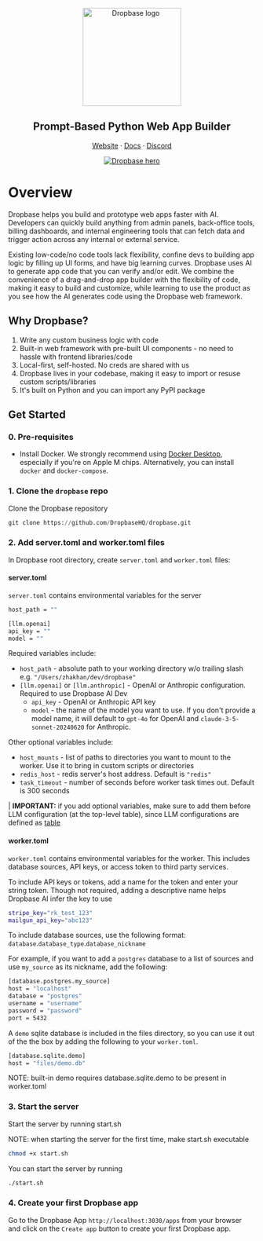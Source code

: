 <p align="center">
  <a href="https://www.dropbase.io">
    <img src="https://assets-global.website-files.com/5f2c87246b17fcf662282594/6125a1fa1160592fd373d33b_Dropbase%20logo%20website.svg" width="200px" alt="Dropbase logo" />
  </a>
</p>

<h2 align="center">Prompt-Based Python Web App Builder</h3>

<p align="center">
<a href="https://dropbase.io">Website</a> · <a href="https://docs.dropbase.io/">Docs</a> · <a href="https://discord.gg/K4Hys7Czzp">Discord</a><p>

<p align="center">
  <a href="https://dropbase.io" target="_blank">
      <img src="https://cdn.prod.website-files.com/5f2c87246b17fcf662282594/661f0ba13ab0bb89a18de029_adminpanel-hero.webp" alt="Dropbase hero" />
  </a>
</p>

# Overview

Dropbase helps you build and prototype web apps faster with AI. Developers can quickly build anything from admin panels, back-office tools, billing dashboards, and internal engineering tools that can fetch data and trigger action across any internal or external service.

Existing low-code/no code tools lack flexibility, confine devs to building app logic by filling up UI forms, and have big learning curves. Dropbase uses AI to generate app code that you can verify and/or edit. We combine the convenience of a drag-and-drop app builder with the flexibility of code, making it easy to build and customize, while learning to use the product as you see how the AI generates code using the Dropbase web framework.

## Why Dropbase?

1. Write any custom business logic with code
2. Built-in web framework with pre-built UI components - no need to hassle with frontend libraries/code
3. Local-first, self-hosted. No creds are shared with us
4. Dropbase lives in your codebase, making it easy to import or resuse custom scripts/libraries
5. It's built on Python and you can import any PyPI package

## Get Started

### 0. Pre-requisites

- Install Docker. We strongly recommend using [Docker Desktop](https://www.docker.com/products/docker-desktop/), especially if you're on Apple M chips. Alternatively, you can install `docker` and `docker-compose`.

### 1. Clone the `dropbase` repo

Clone the Dropbase repository

```python
git clone https://github.com/DropbaseHQ/dropbase.git
```

### 2. Add server.toml and worker.toml files

In Dropbase root directory, create `server.toml` and `worker.toml` files:

#### server.toml

`server.toml` contains environmental variables for the server

```bash
host_path = ""

[llm.openai]
api_key = ""
model = ""
```

Required variables include:

- `host_path` - absolute path to your working directory w/o trailing slash e.g. `"/Users/zhakhan/dev/dropbase"`
- `[llm.openai]` or `[llm.anthropic]` - OpenAI or Anthropic configuration. Required to use Dropbase AI Dev
  - `api_key` - OpenAI or Anthropic API key
  - `model` - the name of the model you want to use. If you don't provide a model name, it will default to `gpt-4o` for OpenAI and `claude-3-5-sonnet-20240620` for Anthropic.

Other optional variables include:

- `host_mounts` - list of paths to directories you want to mount to the worker. Use it to bring in custom scripts or directories
- `redis_host` - redis server's host address. Default is `"redis"`
- `task_timeout` - number of seconds before worker task times out. Default is 300 seconds

| **IMPORTANT:** if you add optional variables, make sure to add them before LLM configuration (at the top-level table), since LLM configurations are defined as [table](https://toml.io/en/v1.0.0#table)

#### worker.toml

`worker.toml` contains environmental variables for the worker. This includes database sources, API keys, or access token to third party services.

To include API keys or tokens, add a name for the token and enter your string token. Though not required, adding a descriptive name helps Dropbase AI infer the key to use

```bash
stripe_key="rk_test_123"
mailgun_api_key="abc123"
```

To include database sources, use the following format: `database`.`database_type`.`database_nickname`

For example, if you want to add a `postgres` database to a list of sources and use `my_source` as its nickname, add the following:

```bash
[database.postgres.my_source]
host = "localhost"
database = "postgres"
username = "username"
password = "password"
port = 5432
```

A `demo` sqlite database is included in the files directory, so you can use it out of the the box by adding the following to your `worker.toml`.

```bash
[database.sqlite.demo]
host = "files/demo.db"
```

NOTE: built-in demo requires database.sqlite.demo to be present in worker.toml

### 3. Start the server

Start the server by running start.sh

NOTE: when starting the server for the first time, make start.sh executable

```bash
chmod +x start.sh
```

You can start the server by running

```bash
./start.sh
```

### 4. Create your first Dropbase app

Go to the Dropbase App `http://localhost:3030/apps` from your browser and click on the `Create app` button to create your first Dropbase app.
